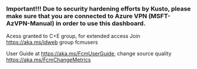 ### Important!!! Due to security hardening efforts by Kusto, please make sure that you are connected to Azure VPN (MSFT-AzVPN-Manual) in order to use this dashboard.

Acess granted to C+E group, for extended access Join https://aka.ms/idweb group fcmusers

User Guide at https://aka.ms/FcmUserGuide, change source quality https://aka.ms/FcmChangeMetrics
